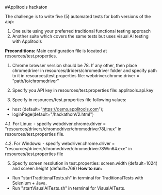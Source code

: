 #Applitools hackaton

The challenge is to write five (5) automated tests for both versions of the app:

1. One suite using your preferred traditional functional testing approach
2. Another suite which covers the same tests but uses visual AI testing with Applitools

**Preconditions:**
Main configuration file is located at resources/test.properties.

1. Chrome browser version should be 78.
If any other, then place chromedriver in resources/driders/chromedriver folder and specify path to it in resources/test.properties file:
webdriver.chrome.driver = "path/to/chromedriver"

2. Specify you API key in resources/test.properties file:
applitools.api.key

3. Specify in resources/test.properties file following values:
 - host (default="https://demo.applitools.com");
 - loginPage(default="/hackathonV2.html") 

4.1. For Linux:
    - specify webdriver.chrome.driver = "resources/drivers/chromedriver/chromedriver78Linux" in resources/test.properties file.
    
4.2. For Windows:
    - specify webdriver.chrome.driver = "resources/drivers/chromedriver/chromedriver78Win64.exe" in resources/test.properties file

5. Specify screen resolution in test.properties:
screen.width (default=1024) and screen.height (default=768)
**How to run:**
- Run "startTraditionalTests.sh" in terminal for TraditionalTests with Selenium + Java.
- Run "startVisualAITests.sh" in terminal for VisualAITests.
